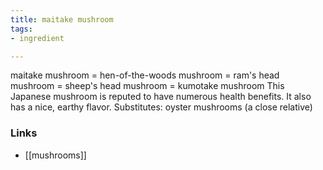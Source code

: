 ```yaml
---
title: maitake mushroom
tags:
- ingredient

---
```

maitake mushroom = hen-of-the-woods mushroom = ram's head mushroom = sheep's head mushroom = kumotake mushroom This Japanese mushroom is reputed to have numerous health benefits. It also has a nice, earthy flavor. Substitutes: oyster mushrooms (a close relative)

### Links

* [[mushrooms]]
